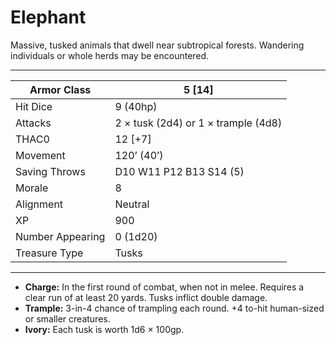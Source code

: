 # Elephant

Massive, tusked animals that dwell near subtropical forests. Wandering individuals or whole herds may be encountered.

------

| Armor Class     | 5 [14]                              |
| ---------------- | ----------------------------------- |
| Hit Dice         | 9 (40hp)                            |
| Attacks          | 2 × tusk (2d4) or 1 × trample (4d8) |
| THAC0            | 12 [+7]                             |
| Movement         | 120’ (40’)                          |
| Saving Throws    | D10 W11 P12 B13 S14 (5)             |
| Morale           | 8                                   |
| Alignment        | Neutral                             |
| XP               | 900                                 |
| Number Appearing | 0 (1d20)                            |
| Treasure Type    | Tusks                               |

------

- **Charge:** In the first round of combat, when not in melee. Requires a clear run of at least 20 yards. Tusks inflict double damage.
- **Trample:** 3-in-4 chance of trampling each round. +4 to-hit human-sized or smaller creatures.
- **Ivory:** Each tusk is worth 1d6 × 100gp.